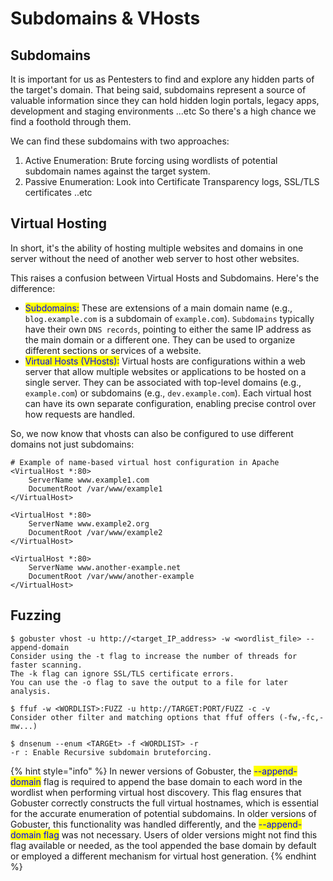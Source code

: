 # Subdomains & VHosts

## Subdomains

It is important for us as Pentesters to find and explore any hidden parts of the target's domain. That being said, subdomains represent a source of valuable information since they can hold hidden login portals, legacy apps, development and staging environments ...etc So there's a high chance we find a foothold through them.

We can find these subdomains with two approaches:

1. Active Enumeration: Brute forcing using wordlists of potential subdomain names against the target system.
2. Passive Enumeration: Look into Certificate Transparency logs, SSL/TLS certificates ..etc

## Virtual Hosting

In short, it's the ability of hosting multiple websites and domains in one server without the need of another web server to host other websites.

This raises a confusion between Virtual Hosts and Subdomains. Here's the difference:

* <mark style="color:blue;">Subdomains:</mark> These are extensions of a main domain name (e.g., `blog.example.com` is a subdomain of `example.com`). `Subdomains` typically have their own `DNS records`, pointing to either the same IP address as the main domain or a different one. They can be used to organize different sections or services of a website.
* <mark style="color:blue;">Virtual Hosts (VHosts):</mark> Virtual hosts are configurations within a web server that allow multiple websites or applications to be hosted on a single server. They can be associated with top-level domains (e.g., `example.com`) or subdomains (e.g., `dev.example.com`). Each virtual host can have its own separate configuration, enabling precise control over how requests are handled.

So, we now know that vhosts can also be configured to use different domains not just subdomains:

```apacheconf
# Example of name-based virtual host configuration in Apache
<VirtualHost *:80>
    ServerName www.example1.com
    DocumentRoot /var/www/example1
</VirtualHost>

<VirtualHost *:80>
    ServerName www.example2.org
    DocumentRoot /var/www/example2
</VirtualHost>

<VirtualHost *:80>
    ServerName www.another-example.net
    DocumentRoot /var/www/another-example
</VirtualHost>
```

## Fuzzing

```shell-session
$ gobuster vhost -u http://<target_IP_address> -w <wordlist_file> --append-domain
Consider using the -t flag to increase the number of threads for faster scanning.
The -k flag can ignore SSL/TLS certificate errors.
You can use the -o flag to save the output to a file for later analysis.

$ ffuf -w <WORDLIST>:FUZZ -u http://TARGET:PORT/FUZZ -c -v 
Consider other filter and matching options that ffuf offers (-fw,-fc,-mw...)

$ dnsenum --enum <TARGEt> -f <WORDLIST> -r
-r : Enable Recursive subdomain bruteforcing.
```

{% hint style="info" %}
In newer versions of Gobuster, the <mark style="color:blue;">--append-domain</mark> flag is required to append the base domain to each word in the wordlist when performing virtual host discovery. This flag ensures that Gobuster correctly constructs the full virtual hostnames, which is essential for the accurate enumeration of potential subdomains. In older versions of Gobuster, this functionality was handled differently, and the <mark style="color:blue;">--append-domain flag</mark> was not necessary. Users of older versions might not find this flag available or needed, as the tool appended the base domain by default or employed a different mechanism for virtual host generation.
{% endhint %}

